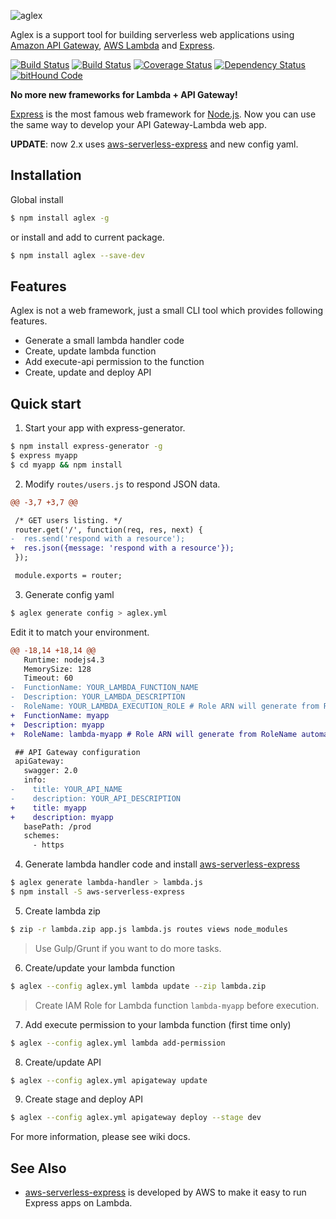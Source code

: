 ![aglex][aglex-img]

Aglex is a support tool for building serverless web applications using [Amazon API Gateway], [AWS Lambda] and [Express].

[![Build Status][npm-img]][npm-url]
[![Build Status][travis-img]][travis-url]
[![Coverage Status][coveralls-img]][coveralls-url]
[![Dependency Status][gemnasium-img]][gemnasium-url]
[![bitHound Code][bithound-img]][bithound-url]

**No more new frameworks for Lambda + API Gateway!**

[Express] is the most famous web framework for [Node.js].
Now you can use the same way to develop your API Gateway-Lambda web app.

**UPDATE**: now 2.x uses [aws-serverless-express] and new config yaml.


## Installation

Global install

```bash
$ npm install aglex -g
```

or install and add to current package.

```bash
$ npm install aglex --save-dev
```


## Features

Aglex is not a web framework, just a small CLI tool which provides following features.

- Generate a small lambda handler code
- Create, update lambda function
- Add execute-api permission to the function
- Create, update and deploy API

## Quick start

1. Start your app with express-generator.

  ```bash
  $ npm install express-generator -g
  $ express myapp
  $ cd myapp && npm install
  ```

2. Modify `routes/users.js` to respond JSON data.

  ```diff
  @@ -3,7 +3,7 @@

   /* GET users listing. */
   router.get('/', function(req, res, next) {
  -  res.send('respond with a resource');
  +  res.json({message: 'respond with a resource'});
   });

   module.exports = router;
  ```

3. Generate config yaml

  ```bash
  $ aglex generate config > aglex.yml
  ```

  Edit it to match your environment.

  ```diff
  @@ -18,14 +18,14 @@
     Runtime: nodejs4.3
     MemorySize: 128
     Timeout: 60
  -  FunctionName: YOUR_LAMBDA_FUNCTION_NAME
  -  Description: YOUR_LAMBDA_DESCRIPTION
  -  RoleName: YOUR_LAMBDA_EXECUTION_ROLE # Role ARN will generate from RoleName automatically
  +  FunctionName: myapp
  +  Description: myapp
  +  RoleName: lambda-myapp # Role ARN will generate from RoleName automatically

   ## API Gateway configuration
   apiGateway:
     swagger: 2.0
     info:
  -    title: YOUR_API_NAME
  -    description: YOUR_API_DESCRIPTION
  +    title: myapp
  +    description: myapp
     basePath: /prod
     schemes:
       - https
  ```

4. Generate lambda handler code and install [aws-serverless-express]

  ```bash
  $ aglex generate lambda-handler > lambda.js
  $ npm install -S aws-serverless-express
  ```

5. Create lambda zip

  ```bash
  $ zip -r lambda.zip app.js lambda.js routes views node_modules
  ```

  > Use Gulp/Grunt if you want to do more tasks.

6. Create/update your lambda function

  ```bash
  $ aglex --config aglex.yml lambda update --zip lambda.zip
  ```

  > Create IAM Role for Lambda function `lambda-myapp` before execution.

7. Add execute permission to your lambda function (first time only)

  ```bash
  $ aglex --config aglex.yml lambda add-permission
  ```

8. Create/update API

  ```bash
  $ aglex --config aglex.yml apigateway update
  ```

9. Create stage and deploy API

  ```bash
  $ aglex --config aglex.yml apigateway deploy --stage dev
  ```

For more information, please see wiki docs.

## See Also

 * [aws-serverless-express] is developed by AWS to make it easy to run Express apps on Lambda.

[aglex-img]: https://raw.githubusercontent.com/u-minor/aglex/master/logo.png
[npm-img]: https://img.shields.io/npm/v/aglex.svg
[npm-url]: https://npmjs.org/package/aglex
[travis-img]: https://img.shields.io/travis/u-minor/aglex/master.svg
[travis-url]: https://travis-ci.org/u-minor/aglex
[coveralls-img]: https://img.shields.io/coveralls/u-minor/aglex/master.svg
[coveralls-url]: https://coveralls.io/r/u-minor/aglex?branch=master
[gemnasium-img]: https://img.shields.io/gemnasium/u-minor/aglex.svg
[gemnasium-url]: https://gemnasium.com/u-minor/aglex
[bithound-img]: https://img.shields.io/bithound/code/github/u-minor/aglex.svg
[bithound-url]: https://www.bithound.io/github/u-minor/aglex
[Amazon API Gateway]: https://aws.amazon.com/api-gateway/
[AWS Lambda]: https://aws.amazon.com/lambda/
[Express]: http://expressjs.com/
[Node.js]: https://nodejs.org/
[aws-serverless-express]: https://github.com/awslabs/aws-serverless-express
